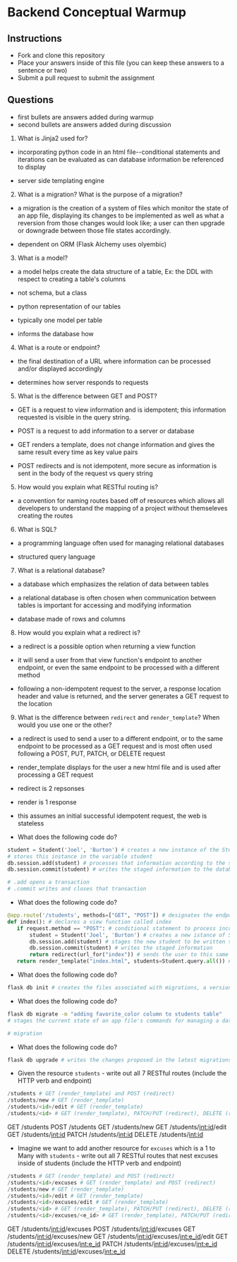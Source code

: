 # Backend Conceptual Warmup

## Instructions

* Fork and clone this repository
* Place your answers inside of this file (you can keep these answers to a sentence or two)
* Submit a pull request to submit the assignment

## Questions

* first bullets are answers added during warmup
* second bullets are answers added during discussion

1.  What is Jinja2 used for?

* incorporating python code in an html file--conditional statements and iterations can be evaluated as can database information be referenced to display

* server side templating engine

2.  What is a migration? What is the purpose of a migration?

* a migration is the creation of a system of files which monitor the state of an app file, displaying its changes to be implemented as well as what a reversion from those changes would look like; a user can then upgrade or downgrade between those file states accordingly.

* dependent on ORM (Flask Alchemy uses olyembic)

3.  What is a model?

* a model helps create the data structure of a table, Ex: the DDL with respect to creating a table's columns

* not schema, but a class
* python representation of our tables
* typically one model per table
* informs the database how

4.  What is a route or endpoint?

* the final destination of a URL where information can be processed and/or displayed accordingly

* determines how server responds to requests

5.  What is the difference between GET and POST?

* GET is a request to view information and is idempotent; this information requested is visible in the query string.
* POST is a request to add information to a server or database

* GET renders a template, does not change information and gives the same result every time as key value pairs
* POST redirects and is not idempotent, more secure as information is sent in the body of the request vs query string

5.  How would you explain what RESTful routing is?

* a convention for naming routes based off of resources which allows all developers to understand the mapping of a project without themseleves creating the routes

6.  What is SQL?

* a programming language often used for managing relational databases

* structured query language

7.  What is a relational database?

* a database which emphasizes the relation of data between tables
* a relational database is often chosen when communication between tables is important for accessing and modifying information

* database made of rows and columns

8.  How would you explain what a redirect is?

* a redirect is a possible option when returning a view function
* it will send a user from that view function's endpoint to another endpoint, or even the same endpoint to be processed with a different method

* following a non-idempotent request to the server, a response location header and value is returned, and the server generates a GET request to the location

9.  What is the difference between `redirect` and `render_template`? When would you use one or the other?

* a redirect is used to send a user to a different endpoint, or to the same endpoint to be processed as a GET request and is most often used following a POST, PUT, PATCH, or DELETE request
* render_template displays for the user a new html file and is used after processing a GET request

* redirect is 2 repsonses
* render is 1 response
* this assumes an initial successful idempotent request, the web is stateless

- What does the following code do?

```py
student = Student('Joel', 'Burton') # creates a new instance of the Student class with the arguments 'Joel' and 'Burton'
# stores this instance in the variable student
db.session.add(student) # processes that information according to the structure of the a table in a database, but does not write it
db.session.commit(student) # writes the staged information to the database

# .add opens a transaction
# .commit writes and closes that transaction
```

* What does the following code do?

```py
@app.route('/students', methods=["GET", "POST"]) # designates the endpoint and request methods accepted at that endpoint
def index(): # declares a view function called index
   if request.method == "POST": # conditional statement to process incoming POST requests
       student = Student('Joel', 'Burton') # creates a new istance of Student
       db.session.add(student) # stages the new student to be written to the database
       db.session.commit(student) # writes the staged information
       return redirect(url_for("index")) # sends the user to this same endpoint via a url_for the view function index to be processed as a GET request
   return render_template("index.html", students=Student.query.all()) # default return if receiving a GET request, generates an html page which has access to all 'students', displayed via jinja2
```

* What does the following code do?

```sh
flask db init # creates the files associated with migrations, a version control for app files when interacting with a database
```

* What does the following code do?

```sh
flask db migrate -m "adding favorite_color column to students table"
# stages the current state of an app file's commands for managing a database as well as commands to revert (flask db downgrade) to the database's current layout if the changes are written to it (via flask db upgrade)

# migration
```

* What does the following code do?

```sh
flask db upgrade # writes the changes proposed in the latest migrations versions py file; this upgrade will have an associated downgrade and reference numbers
```

* Given the resource `students` - write out all 7 RESTful routes (include the HTTP verb and endpoint)

```py
/students # GET (render_template) and POST (redirect)
/students/new # GET (render_template)
/students/<id>/edit # GET (render_template)
/students/<id> # GET (render_template), PATCH/PUT (redirect), DELETE (redirect)
```

GET /students
POST /students
GET /students/new
GET /students/<int:id>/edit
GET /students/<int:id>
PATCH /students/<int:id>
DELETE /students/<int:id>

* Imagine we want to add another resource for `excuses` which is a 1 to Many with `students` - write out all 7 RESTful routes that nest excuses inside of students (include the HTTP verb and endpoint)

```py
/students # GET (render_template) and POST (redirect)
/students/<id>/excuses # GET (render_template) and POST (redirect)
/students/new # GET (render_template)
/students/<id>/edit # GET (render_template)
/students/<id>/excuses/edit # GET (render_template)
/students/<id> # GET (render_template), PATCH/PUT (redirect), DELETE (redirect)
/students/<id>/excuses/<e_id> # GET (render_template), PATCH/PUT (redirect), DELETE (redirect)
```

GET /students/<int:id>/excuses
POST /students/<int:id>/excuses
GET /students/<int:id>/excuses/new
GET /students/<int:id>/excuses/<int:e_id>/edit
GET /students/<int:id>/excuses/<int:e_id>
PATCH /students/<int:id>/excuses/<int:e_id>
DELETE /students/<int:id>/excuses/<int:e_id>
